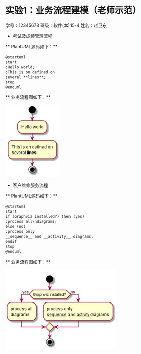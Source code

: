 # 实验1：业务流程建模（老师示范）
学号：12345678  班级：软件(本)15-4  姓名：赵卫东

- 考试及成绩管理流程

** PlantUML源码如下：**

``` flow1
@startuml
start
:Hello world;
:This is on defined on
several **lines**;
stop
@enduml
```

** 业务流程图如下：**

![flow1](flow1.jpg)

- 客户维修服务流程

** PlantUML源码如下：**

``` flow2
@startuml
start
if (Graphviz installed?) then (yes)
:process all\ndiagrams;
else (no)
:process only
__sequence__ and __activity__ diagrams;
endif
stop
@enduml
```

** 业务流程图如下：**

![flow2](flow2.jpg)